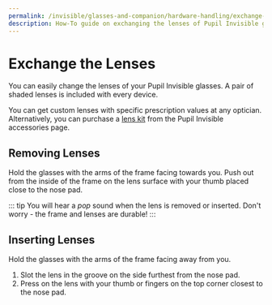 ```yaml
---
permalink: /invisible/glasses-and-companion/hardware-handling/exchange-lenses
description: How-To guide on exchanging the lenses of Pupil Invisible glasses.
---
```


# Exchange the Lenses
You can easily change the lenses of your Pupil Invisible glasses. A pair of shaded lenses is included with every device.

You can get custom lenses with specific prescription values at any optician. Alternatively, you can purchase a [lens kit](https://pupil-labs.com/products/invisible/accessories/) from the Pupil Invisible accessories page.


## Removing Lenses

<Youtube src="ZaUoyuBEOJo"/>

Hold the glasses with the arms of the frame facing towards you. Push out from the inside of the frame on the lens surface with your thumb placed close to the nose pad.

::: tip
You will hear a _pop_ sound when the lens is removed or inserted. Don't worry - the frame and lenses are durable!
:::


## Inserting Lenses

<Youtube src="Y8hG8t5xiPM"/>

Hold the glasses with the arms of the frame facing away from you.
1. Slot the lens in the groove on the side furthest from the nose pad.
2. Press on the lens with your thumb or fingers on the top corner
   closest to the nose pad.